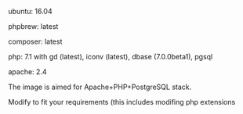 ubuntu: 16.04

phpbrew: latest

composer: latest

php: 7.1 with gd (latest), iconv (latest), dbase (7.0.0beta1), pgsql

apache: 2.4

The image is aimed for Apache+PHP+PostgreSQL stack.

Modify to fit your requirements (this includes modifing php extensions
